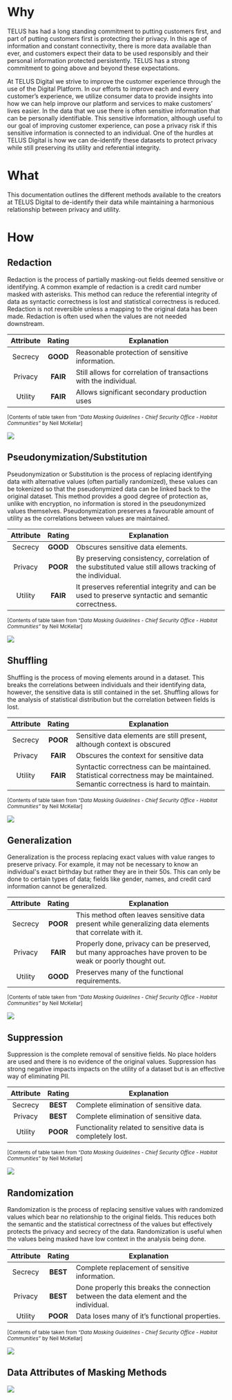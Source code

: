 ﻿# Why

TELUS has had a long standing commitment to putting customers first, and part of putting customers first is protecting their privacy. In this age of information and constant connectivity, there is more data available than ever, and customers expect their data to be used responsibly and their personal information protected persistently. TELUS has a strong commitment to going above and beyond these expectations.

  

At TELUS Digital we strive to improve the customer experience through the use of the Digital Platform. In our efforts to improve each and every customer’s experience, we utilize consumer data to provide insights into how we can help improve our platform and services to make customers’ lives easier. In the data that we use there is often sensitive information that can be personally identifiable. This sensitive information, although useful to our goal of improving customer experience, can pose a privacy risk if this sensitive information is connected to an individual. One of the hurdles at TELUS Digital is how we can de-identify these datasets to protect privacy while still preserving its utility and referential integrity.

# What

This documentation outlines the different methods available to the creators at TELUS Digital to de-identify their data while maintaining a harmonious relationship between privacy and utility.

# How


## Redaction

Redaction is the process of partially masking-out fields deemed sensitive or identifying. A common example of redaction is a credit card number masked with asterisks. This method can reduce the referential integrity of data as syntactic correctness is lost and statistical correctness is reduced. Redaction is not reversible unless a mapping to the original data has been made. Redaction is often used when the values are not needed downstream.

| Attribute | Rating | Explanation                                                       |
|:---------:|:------:|-------------------------------------------------------------------|
|  Secrecy  |  **GOOD**  | Reasonable protection of sensitive information.                   |
|  Privacy  |  **FAIR**  | Still allows for correlation of transactions with the individual. |
|  Utility  |  **FAIR**  | Allows significant secondary production uses                      |

<sub>[Contents of table taken from “_Data Masking Guidelines - Chief Security Office - Habitat Communities”_ by Neil McKellar]</sub>

![](./Redaction.png)


## Pseudonymization/Substitution

Pseudonymization or Substitution is the process of replacing identifying data with alternative values (often partially randomized), these values can be tokenized so that the pseudonymized data can be linked back to the original dataset. This method provides a good degree of protection as, unlike with encryption, no information is stored in the pseudonymized values themselves. Pseudonymization preserves a favourable amount of utility as the correlations between values are maintained.

| Attribute | Rating | Explanation                                                       |
|:---------:|:------:|-------------------------------------------------------------------|
|  Secrecy  |  **GOOD**  | Obscures sensitive data elements.                    |
|  Privacy  |  **POOR**  | By preserving consistency, correlation of the substituted value still allows tracking of the individual. |
|  Utility  |  **FAIR**  | It preserves referential integrity and can be used to preserve syntactic and semantic correctness.                      |

<sub>[Contents of table taken from “_Data Masking Guidelines - Chief Security Office - Habitat Communities”_ by Neil McKellar]</sub>

![](./Pseudonymization.png)



## Shuffling
Shuffling is the process of moving elements around in a dataset. This breaks the correlations between individuals and their identifying data, however, the sensitive data is still contained in the set. Shuffling allows for the analysis of statistical distribution but the correlation between fields is lost.

| Attribute | Rating | Explanation                                                       |
|:---------:|:------:|-------------------------------------------------------------------|
|  Secrecy  |  **POOR**  | Sensitive data elements are still present, although context is obscured                   |
|  Privacy  |  **FAIR**  | Obscures the context for sensitive data |
|  Utility  |  **FAIR**  | Syntactic correctness can be maintained. Statistical correctness may be maintained. Semantic correctness is hard to maintain.                      |

<sub>[Contents of table taken from “_Data Masking Guidelines - Chief Security Office - Habitat Communities”_ by Neil McKellar]</sub>

![](./Shuffling.png)



## Generalization

Generalization is the process replacing exact values with value ranges to preserve privacy. For example, it may not be necessary to know an individual's exact birthday but rather they are in their 50s. This can only be done to certain types of data; fields like gender, names, and credit card information cannot be generalized.

| Attribute | Rating | Explanation                                                       |
|:---------:|:------:|-------------------------------------------------------------------|
|  Secrecy  |  **POOR**  | This method often leaves sensitive data present while generalizing data elements that correlate with it.                   |
|  Privacy  |  **FAIR**  | Properly done, privacy can be preserved, but many approaches have proven to be weak or poorly thought out. |
|  Utility  |  **GOOD**  | Preserves many of the functional requirements.                      |

<sub>[Contents of table taken from “_Data Masking Guidelines - Chief Security Office - Habitat Communities”_ by Neil McKellar]</sub>

![](./Generalization.png)


## Suppression

Suppression is the complete removal of sensitive fields. No place holders are used and there is no evidence of the original values. Suppression has strong negative impacts impacts on the utility of a dataset but is an effective way of eliminating PII.

| Attribute | Rating | Explanation                                                       |
|:---------:|:------:|-------------------------------------------------------------------|
|  Secrecy  |  **BEST**  | Complete elimination of sensitive data.                   |
|  Privacy  |  **BEST**  | Complete elimination of sensitive data. |
|  Utility  |  **POOR**  | Functionality related to sensitive data is completely lost.                      |

<sub>[Contents of table taken from “_Data Masking Guidelines - Chief Security Office - Habitat Communities”_ by Neil McKellar]</sub>

![](./Suppression.png)



## Randomization

Randomization is the process of replacing sensitive values with randomized values which bear no relationship to the original fields. This reduces both the semantic and the statistical correctness of the values but effectively protects the privacy and secrecy of the data. Randomization is useful when the values being masked have low context in the analysis being done.

| Attribute | Rating | Explanation                                                       |
|:---------:|:------:|-------------------------------------------------------------------|
|  Secrecy  |  **BEST**  | Complete replacement of sensitive information.                   |
|  Privacy  |  **BEST**  | Done properly this breaks the connection between the data element and the individual. |
|  Utility  |  **POOR**  | Data loses many of it’s functional properties.                      |

<sub>[Contents of table taken from “_Data Masking Guidelines - Chief Security Office - Habitat Communities”_ by Neil McKellar]</sub>

![](./Randomization.png)



## Data Attributes of Masking Methods
![](./Data_Attributes.png)



